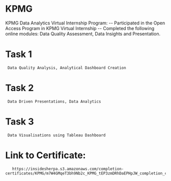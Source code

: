 # KPMG
KPMG Data Analytics Virtual Internship Program:
  -- Participated in the Open Access Program in KPMG Virtual Internship
  -- Completed the following online modules: Data Quality Assessment, Data Insights and Presentation.
# Task 1
     Data Quality Analysis, Analytical Dashboard Creation
# Task 2
     Data Driven Presentations, Data Analytics
# Task 3
     Data Visualisations using Tableau Dashboard
# Link to Certificate:
       https://insidesherpa.s3.amazonaws.com/completion-certificates/KPMG/m7W4GMqeT3bh9Nb2c_KPMG_tEP3zmDRhDaEPHpJW_completion_certificate.pdf
